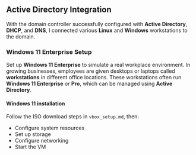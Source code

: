 ## Active Directory Integration

With the domain controller successfully configured with **Active Directory**, **DHCP**, and **DNS**, I connected various **Linux** and **Windows** workstations to the domain.

### Windows 11 Enterprise Setup

Set up **Windows 11 Enterprise** to simulate a real workplace environment. In growing businesses, employees are given desktops or laptops called **workstations** in different office locations. These workstations often run **Windows 11 Enterprise** or **Pro**, which can be managed using **Active Directory**.

#### Windows 11 installation
Follow the ISO download steps in `vbox_setup.md`, then:

- Configure system resources  
- Set up storage  
- Configure networking  
- Start the VM

